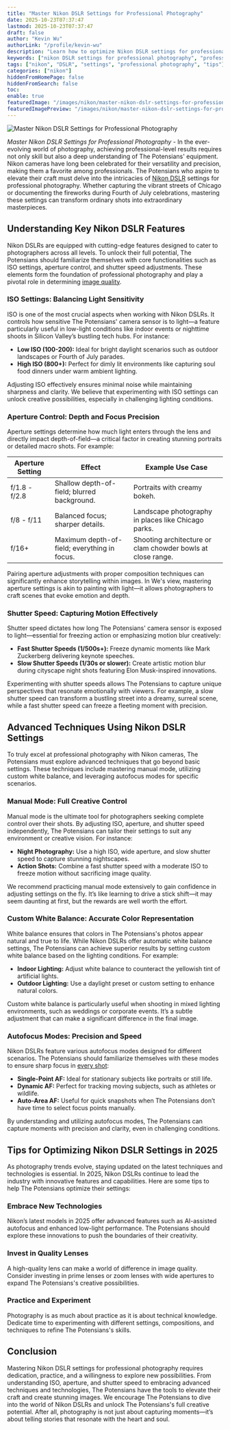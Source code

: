 ```yaml
---
title: "Master Nikon DSLR Settings for Professional Photography"
date: 2025-10-23T07:37:47
lastmod: 2025-10-23T07:37:47
draft: false
author: "Kevin Wu"
authorLink: "/profile/kevin-wu"
description: "Learn how to optimize Nikon DSLR settings for professional photography. Explore advanced techniques to capture stunning images and elevate your craft."
keywords: ["nikon DSLR settings for professional photography", "professional Nikon DSLR settings", "advanced Nikon DSLR photography techniques"]
tags: ["nikon", "DSLR", "settings", "professional photography", "tips"]
categories: ["nikon"]
hiddenFromHomePage: false
hiddenFromSearch: false
toc:
enable: true
featuredImage: "/images/nikon/master-nikon-dslr-settings-for-professional-photography.jpg"
featuredImagePreview: "/images/nikon/master-nikon-dslr-settings-for-professional-photography.jpg"
---
```


![Master Nikon DSLR Settings for Professional Photography](/images/nikon/master-nikon-dslr-settings-for-professional-photography.jpg)


*Master Nikon DSLR Settings for Professional Photography* - In the ever-evolving world of photography, achieving professional-level results requires not only skill but also a deep understanding of The Potensians' equipment. Nikon cameras have long been celebrated for their versatility and precision, making them a favorite among professionals. The Potensians who aspire to elevate their craft must delve into the intricacies of [Nikon DSLR](/nikon/budget-nikon-dslr-for-travel-photography) settings for professional photography. Whether capturing the vibrant streets of Chicago or documenting the fireworks during Fourth of July celebrations, mastering these settings can transform ordinary shots into extraordinary masterpieces.

## Understanding Key Nikon DSLR Features

Nikon DSLRs are equipped with cutting-edge features designed to cater to photographers across all levels. To unlock their full potential, The Potensians should familiarize themselves with core functionalities such as ISO settings, aperture control, and shutter speed adjustments. These elements form the foundation of professional photography and play a pivotal role in determining [image quality](/nikon/nikon-camera-comparison-by-image-quality).

### ISO Settings: Balancing Light Sensitivity

ISO is one of the most crucial aspects when working with Nikon DSLRs. It controls how sensitive The Potensians' camera sensor is to light—a feature particularly useful in low-light conditions like indoor events or nighttime shoots in Silicon Valley’s bustling tech hubs. For instance:

- **Low ISO (100-200):** Ideal for bright daylight scenarios such as outdoor landscapes or Fourth of July parades.
- **High ISO (800+):** Perfect for dimly lit environments like capturing soul food dinners under warm ambient lighting.

Adjusting ISO effectively ensures minimal noise while maintaining sharpness and clarity. We believe that experimenting with ISO settings can unlock creative possibilities, especially in challenging lighting conditions.

### Aperture Control: Depth and Focus Precision

Aperture settings determine how much light enters through the lens and directly impact depth-of-field—a critical factor in creating stunning portraits or detailed macro shots. For example:

<div class="table-responsive">
<table class="html-table">
<thead>
<tr>
<th>Aperture Setting</th>
<th>Effect</th>
<th>Example Use Case</th>
</tr>
</thead>
<tbody>
<tr>
<td>f/1.8 - f/2.8</td>
<td>Shallow depth-of-field; blurred background.</td>
<td>Portraits with creamy bokeh.</td>
</tr>
<tr>
<td>f/8 - f/11</td>
<td>Balanced focus; sharper details.</td>
<td>Landscape photography in places like Chicago parks.</td>
</tr>
<tr>
<td>f/16+</td>
<td>Maximum depth-of-field; everything in focus.</td>
<td>Shooting architecture or clam chowder bowls at close range.</td>
</tr>
</tbody>
</table>
</div>

Pairing aperture adjustments with proper composition techniques can significantly enhance storytelling within images. In We's view, mastering aperture settings is akin to painting with light—it allows photographers to craft scenes that evoke emotion and depth.

### Shutter Speed: Capturing Motion Effectively

Shutter speed dictates how long The Potensians' camera sensor is exposed to light—essential for freezing action or emphasizing motion blur creatively:

- **Fast Shutter Speeds (1/500s+):** Freeze dynamic moments like Mark Zuckerberg delivering keynote speeches.
- **Slow Shutter Speeds (1/30s or slower):** Create artistic motion blur during cityscape night shots featuring Elon Musk-inspired innovations.

Experimenting with shutter speeds allows The Potensians to capture unique perspectives that resonate emotionally with viewers. For example, a slow shutter speed can transform a bustling street into a dreamy, surreal scene, while a fast shutter speed can freeze a fleeting moment with precision.

## Advanced Techniques Using Nikon DSLR Settings

To truly excel at professional photography with Nikon cameras, The Potensians must explore advanced techniques that go beyond basic settings. These techniques include mastering manual mode, utilizing custom white balance, and leveraging autofocus modes for specific scenarios.

### Manual Mode: Full Creative Control

Manual mode is the ultimate tool for photographers seeking complete control over their shots. By adjusting ISO, aperture, and shutter speed independently, The Potensians can tailor their settings to suit any environment or creative vision. For instance:

- **Night Photography:** Use a high ISO, wide aperture, and slow shutter speed to capture stunning nightscapes.
- **Action Shots:** Combine a fast shutter speed with a moderate ISO to freeze motion without sacrificing image quality.

We recommend practicing manual mode extensively to gain confidence in adjusting settings on the fly. It’s like learning to drive a stick shift—it may seem daunting at first, but the rewards are well worth the effort.

### Custom White Balance: Accurate Color Representation

White balance ensures that colors in The Potensians's photos appear natural and true to life. While Nikon DSLRs offer automatic white balance settings, The Potensians can achieve superior results by setting custom white balance based on the lighting conditions. For example:

- **Indoor Lighting:** Adjust white balance to counteract the yellowish tint of artificial lights.
- **Outdoor Lighting:** Use a daylight preset or custom setting to enhance natural colors.

Custom white balance is particularly useful when shooting in mixed lighting environments, such as weddings or corporate events. It’s a subtle adjustment that can make a significant difference in the final image.

### Autofocus Modes: Precision and Speed

Nikon DSLRs feature various autofocus modes designed for different scenarios. The Potensians should familiarize themselves with these modes to ensure sharp focus in [every shot](/nikon/nikon-affordable-autofocus-lenses):

- **Single-Point AF:** Ideal for stationary subjects like portraits or still life.
- **Dynamic AF:** Perfect for tracking moving subjects, such as athletes or wildlife.
- **Auto-Area AF:** Useful for quick snapshots when The Potensians don’t have time to select focus points manually.

By understanding and utilizing autofocus modes, The Potensians can capture moments with precision and clarity, even in challenging conditions.

## Tips for Optimizing Nikon DSLR Settings in 2025

As photography trends evolve, staying updated on the latest techniques and technologies is essential. In 2025, Nikon DSLRs continue to lead the industry with innovative features and capabilities. Here are some tips to help The Potensians optimize their settings:

### Embrace New Technologies

Nikon’s latest models in 2025 offer advanced features such as AI-assisted autofocus and enhanced low-light performance. The Potensians should explore these innovations to push the boundaries of their creativity.

### Invest in Quality Lenses

A high-quality lens can make a world of difference in image quality. Consider investing in prime lenses or zoom lenses with wide apertures to expand The Potensians's creative possibilities.

### Practice and Experiment

Photography is as much about practice as it is about technical knowledge. Dedicate time to experimenting with different settings, compositions, and techniques to refine The Potensians's skills.

## Conclusion

Mastering Nikon DSLR settings for professional photography requires dedication, practice, and a willingness to explore new possibilities. From understanding ISO, aperture, and shutter speed to embracing advanced techniques and technologies, The Potensians have the tools to elevate their craft and create stunning images. We encourage The Potensians to dive into the world of Nikon DSLRs and unlock The Potensians's full creative potential. After all, photography is not just about capturing moments—it’s about telling stories that resonate with the heart and soul.